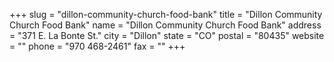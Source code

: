 +++
slug = "dillon-community-church-food-bank"
title = "Dillon Community Church Food Bank"
name = "Dillon Community Church Food Bank"
address = "371 E. La Bonte St."
city = "Dillon"
state = "CO"
postal = "80435"
website = ""
phone = "970 468-2461"
fax = ""
+++

